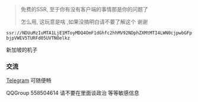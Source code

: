 > 免费的SSR, 至于你有没有客户端的事情那是你的问题了
>
> 怎么用, 这玩意是啥 ,如果没搞明白请不要了解这个 谢谢

```ssr://NDUuMzIuMTA1LjE1MToyMDQ4OmF1dGhfc2hhMV92NDphZXMtMTI4LWN0cjpwbGFpbjpVWEV5TURFd05UVTNOelkz```

新加坡的机子

### 交流

[Telegram](https://t.me/good_idea_coder) 可随便畅

QQGroup 558504614 请不要在里面谈政治 等等敏感信息


